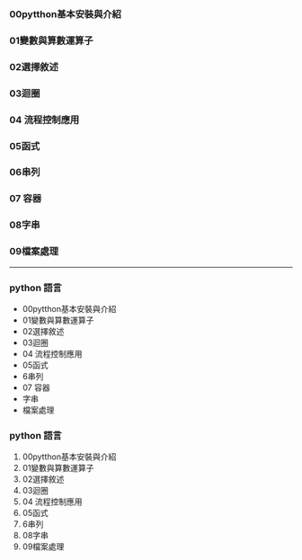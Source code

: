 ### 00pytthon基本安裝與介紹

### 01變數與算數運算子

### 02選擇敘述

### 03迴圈

### 04 流程控制應用

### 05函式

### 06串列

### 07 容器

### 08字串

### 09檔案處理

---

### python 語言

- 00pytthon基本安裝與介紹
- 01變數與算數運算子
- 02選擇敘述
- 03迴圈
- 04 流程控制應用
- 05函式
- 6串列
- 07 容器
- 字串
- 檔案處理


### python 語言

1. 00pytthon基本安裝與介紹
2. 01變數與算數運算子
3. 02選擇敘述
4. 03迴圈
5. 04 流程控制應用
6. 05函式
7. 6串列
8. 08字串
9. 09檔案處理